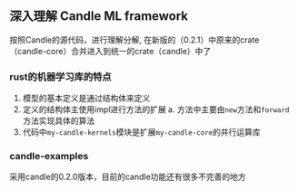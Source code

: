 ## 深入理解 Candle ML framework

按照Candle的源代码，进行理解分解, 在新版的（0.2.1）中原来的crate （candle-core）合并进入到统一的crate（candle）中了

### rust的机器学习库的特点

1. 模型的基本定义是通过结构体来定义
2. 定义的结构体主使用impl进行方法的扩展
   a. 方法中主要由``new``方法和``forward``方法实现具体的算法
3. 代码中``my-candle-kernels``模块是扩展``my-candle-core``的并行运算库

### candle-examples
采用candle的0.2.0版本，目前的candle功能还有很多不完善的地方
